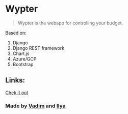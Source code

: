 # Wypter

>Wypter is the webapp for controlling your budget.

Based on:
1. Django
2. Django REST framework
3. Chart.js
4. Azure/GCP
5. Bootstrap

## Links:
[Chek it out](https://github.com/Wipersee/wypter)

### Made by [Vadim](https://github.com/VadimPusiak788) and [Ilya](https://github.com/Wipersee)
